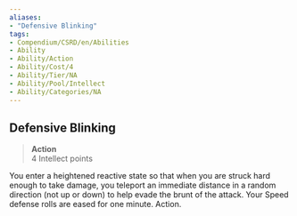 ```yaml
---
aliases:
- "Defensive Blinking"
tags:
- Compendium/CSRD/en/Abilities
- Ability
- Ability/Action
- Ability/Cost/4
- Ability/Tier/NA
- Ability/Pool/Intellect
- Ability/Categories/NA
---
```


  
## Defensive Blinking  
>**Action**  
>4 Intellect points
  
You enter a heightened reactive state so that when you are struck hard enough to take damage, you teleport an immediate distance in a random direction (not up or down) to help evade the brunt of the attack. Your Speed defense rolls are eased for one minute. Action.